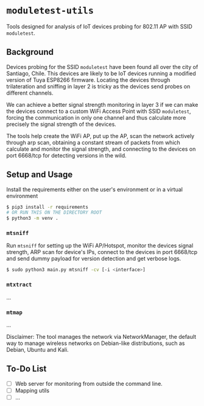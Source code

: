 # `moduletest-utils`
Tools designed for analysis of IoT devices probing for 802.11 AP with SSID `moduletest`.

## Background
Devices probing for the SSID `moduletest` have been found all over the city of Santiago, Chile. This devices are likely to be IoT devices running a modified version of Tuya ESP8266 firmware.
Locating the devices through trilateration and sniffing in layer 2 is tricky as the devices send probes on different channels.

We can achieve a better signal strength monitoring in layer 3 if we can make the devices connect to a custom WiFi Access Point with SSID `moduletest`, forcing the communication in only one channel and thus calculate more precisely the signal strength of the devices.

The tools help create the WiFi AP, put up the AP, scan the network actively through arp scan, obtaining a constant stream of packets from which calculate and monitor the signal strength, and connecting to the devices on port 6668/tcp for detecting versions in the wild.

## Setup and Usage
Install the requirements either on the user's environment or in a virtual environment
```bash
$ pip3 install -r requirements
# OR RUN THIS ON THE DIRECTORY ROOT
$ python3 -m venv .
```
### `mtsniff`
Run `mtsniff` for setting up the WiFi AP/Hotspot, monitor the devices signal strength, ARP scan for device's IPs, connect to the devices in port 6668/tcp and send dummy payload for version detection and get verbose logs.
```bash
$ sudo python3 main.py mtsniff -cv [-i <interface>]
```

### `mtxtract`
...

### `mtmap`
...

Disclaimer: The tool manages the network via NetworkManager, the default way to manage wireless networks on Debian-like distributions, such as Debian, Ubuntu and Kali.

## To-Do List
- [ ] Web server for monitoring from outside the command line.
- [ ] Mapping utils
- [ ] ...